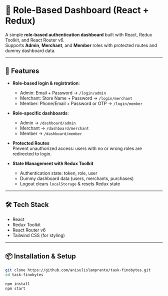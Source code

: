# 🎯 Role-Based Dashboard (React + Redux)

A simple **role-based authentication dashboard** built with React, Redux Toolkit, and React Router v6.  
Supports **Admin**, **Merchant**, and **Member** roles with protected routes and dummy dashboard data.

---

## 🚀 Features
- **Role-based login & registration**:
  - Admin: Email + Password → `/login/admin`  
  - Merchant: Store Name + Password → `/login/merchant`  
  - Member: Phone/Email + Password or OTP → `/login/member`

- **Role-specific dashboards**:
  - Admin → `/dashboard/admin`  
  - Merchant → `/dashboard/merchant`  
  - Member → `/dashboard/member`

- **Protected Routes**  
  Prevent unauthorized access: users with no or wrong roles are redirected to login.

- **State Management with Redux Toolkit**  
  - Authentication state: token, role, user  
  - Dummy dashboard data (users, merchants, purchases)  
  - Logout clears `localStorage` & resets Redux state  

---

## 🛠 Tech Stack
- React  
- Redux Toolkit  
- React Router v6  
- Tailwind CSS (for styling)  

---

## 📦 Installation & Setup
```bash
git clone https://github.com/anisulislampranto/task-finobytes.git
cd task-finobytes

npm install
npm start
